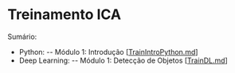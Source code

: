 # Treinamento ICA
Sumário:
- Python:
  -- Módulo 1: Introdução [[TrainIntroPython.md](TrainIntroPython.md)]
- Deep Learning:
  -- Módulo 1: Detecção de Objetos [[TrainDL.md](TrainDL.md)]
